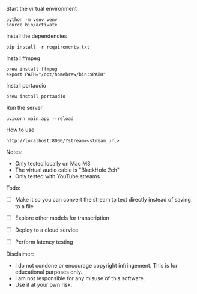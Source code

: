 Start the virtual environment
```
python -m venv venv
source bin/activate
```

Install the dependencies
```
pip install -r requirements.txt
```

Install ffmpeg
```
brew install ffmpeg
export PATH="/opt/homebrew/bin:$PATH"
```

Install portaudio
```
brew install portaudio
```

Run the server
```
uvicorn main:app --reload
```

How to use
```
http://localhost:8000/?stream=<stream_url>
```

Notes:
- Only tested locally on Mac M3
- The virtual audio cable is "BlackHole 2ch"
- Only tested with YouTube streams


Todo:
- [ ] Make it so you can convert the stream to text directly instead of saving to a file
- [ ] Explore other models for transcription
- [ ] Deploy to a cloud service
- [ ] Perform latency testing


Disclaimer:
- I do not condone or encourage copyright infringement. This is for educational purposes only.
- I am not responsible for any misuse of this software.
- Use it at your own risk.
